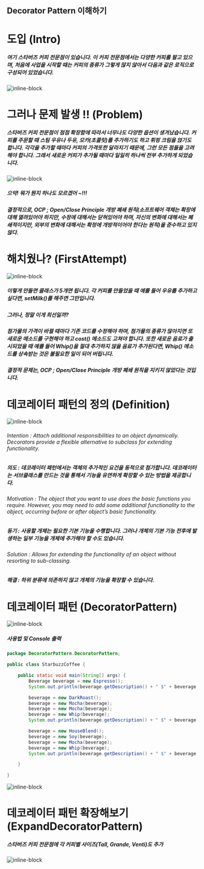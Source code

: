 ## Decorator Pattern 이해하기

# 도입 (Intro)
##### 여기 스타버즈 커피 전문점이 있습니다. 이 커피 전문점에서는 다양한 커피를 팔고 있으며, 처음에 사업을 시작할 때는 커피의 종류가 그렇게 많지 않아서 다음과 같은 로직으로 구성되어 있었습니다.
![inline-block](./Intro/Decorator-intro.png)

# 그러나 문제 발생 !! (Problem)
##### 스타버즈 커피 전문점이 점점 확장함에 따라서 너무나도 다양한 옵션이 생겨났습니다. 커피를 주문할 때 스팀 우유나 두유, 모카(초콜릿)를 추가하기도 하고 휘핑 크림을 얹기도 합니다. 각각을 추가할 때마다 커피의 가격또한 달라지기 때문에, 그런 모든 점들을 고려해야 합니다. 그래서 새로운 커피가 추가될 때마다 일일히 하나씩 전부 추가하게 되었습니다.
![inline-block](./Problem/Decorator-problem.jpg)
##### 으악! 뭐가 뭔지 하나도 모르겠어 ~!!!
##### 결정적으로, OCP ; Open/Close Principle 개방 폐쇄 원칙(소프트웨어 객체는 확장에 대해 열려있어야 하지만, 수정에 대해서는 닫혀있어야 하며, 자신의 변화에 대해서는 폐쇄적이지만, 외부의 변화에 대해서는 확정에 개방적이어야 한다는 원칙)을 준수하고 있지 않다. 

# 해치웠나? (FirstAttempt)
![inline-block](./FirstAttempt/Decorator-firstAttempt.png)
##### 이렇게 만들면 클래스가 5개면 됩니다. 각 커피를 만들었을 때 예를 들어 우유를 추가하고 싶다면, setMilk()를 해주면 그만입니다.
##### 그러나, 정말 이게 최선일까?
##### 첨가물의 가격이 바뀔 때마다 기존 코드를 수정해야 하며, 첨가물의 종류가 많아지면 또 새로운 메소드를 구현해야 하고 cost() 메소드도 고쳐야 합니다. 또한 새로운 음료가 출시되었을 때 예를 들어 Whip()을 절대 추가하지 않을 음료가 추가된다면, Whip() 메소드를 상속받는 것은 불필요한 일이 되어 버립니다.
##### 결정적 문제는, OCP ; Open/Close Principle 개방 폐쇄 원칙을 지키지 않았다는 것입니다.

# 데코레이터 패턴의 정의 (Definition)
![inline-block](./Definition/DecoratorPattern_definition.png)
###### Intention : Attach additional responsibilities to an object dynamically. Decorators provide a flexible alternative to subclass for extending functionality.
##### 의도 : 데코레이터 패턴에서는 객체의 추가적인 요건을 동적으로 첨가합니다. 데코레이터는 서브클래스를 만드는 것을 통해서 기능을 유연하게 확장할 수 있는 방법을 제공합니다.
###### Motivation : The object that you want to use does the basic functions you require. However, you may need to add some additional functionality to the object, occurring before or after object’s basic functionality.
##### 동기 : 사용할 개체는 필요한 기본 기능을 수행합니다. 그러나 개체의 기본 기능 전후에 발생하는 일부 기능을 개체에 추가해야 할 수도 있습니다.
###### Solution : Allows for extending the functionality of an object without resorting to sub-classing.
##### 해결 : 하위 분류에 의존하지 않고 개체의 기능을 확장할 수 있습니다.

# 데코레이터 패턴 (DecoratorPattern)
![inline-block](./DecoratorPattern/DecoratorPattern_DecoratorPattern.png)
##### 사용법 및 Console 출력
```java
package DecoratorPattern.DecoratorPattern;

public class StarbuzzCoffee {

    public static void main(String[] args) {
        Beverage beverage = new Espresso();
        System.out.println(beverage.getDescription() + " $" + beverage.cost());

        beverage = new DarkRoast();
        beverage = new Mocha(beverage);
        beverage = new Mocha(beverage);
        beverage = new Whip(beverage);
        System.out.println(beverage.getDescription() + " $" + beverage.cost());

        beverage = new HouseBlend();
        beverage = new Soy(beverage);
        beverage = new Mocha(beverage);
        beverage = new Whip(beverage);
        System.out.println(beverage.getDescription() + " $" + beverage.cost());

    }

}
```
![inline-block](./DecoratorPattern/DecoratorPattern_StarbuzzCoffee_Console.png)

# 데코레이터 패턴 확장해보기 (ExpandDecoratorPattern)
##### 스타버즈 커피 전문점에 각 커피별 사이즈(Tall, Grande, Venti)도 추가
![inline-block](./ExpandDecoratorPattern/Decorator-expand.png)